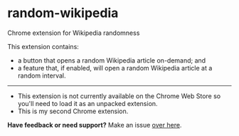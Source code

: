 # random-wikipedia
Chrome extension for Wikipedia randomness

This extension contains:
- a button that opens a random Wikipedia article on-demand; and
- a feature that, if enabled, will open a random Wikipedia article at a random interval.  
***
- This extension is not currently available on the Chrome Web Store so you'll need to load it as an unpacked extension.
- This is my second Chrome extension.

**Have feedback or need support?** Make an issue [over here](https://github.com/jellz/random-wikipedia/issues).
